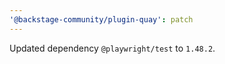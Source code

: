 ```yaml
---
'@backstage-community/plugin-quay': patch
---
```


Updated dependency `@playwright/test` to `1.48.2`.
